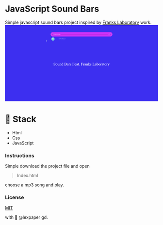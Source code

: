 # JavaScript Sound Bars
Simple javascript sound bars project inspired by [Franks Laboratory](https://youtu.be/VXWvfrmpapI) work.
![SoundBars](/img/soundBars.gif)

# 🥞 Stack
* Html
* Css
* JavaScript

### Instructions
Simple download the project file and open
> Index.html 

choose a mp3 song and play.

### License
[MIT](https://choosealicense.com/licenses/mit/)

 with 💜 @lexpaper gd.
